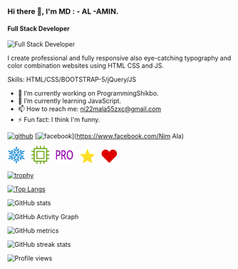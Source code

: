 ### Hi there 👋, I'm MD : - AL -AMIN.
#### Full Stack Developer
![Full Stack Developer](https://web.facebook.com/photo/?fbid=169544205714784&set=a.106247725377766)

I create professional and fully responsive also eye-catching typography and color combination websites using HTML CSS and JS. 

Skills: HTML/CSS/BOOTSTRAP-5/jQuery/JS

- 🔭 I’m currently working on ProgrammingShikbo. 
- 🌱 I’m currently learning JavaScript. 
- 📫 How to reach me: ni22mala55zxc@gmail.com 
- ⚡ Fun fact: I think I'm funny. 


[<img src='https://cdn.jsdelivr.net/npm/simple-icons@3.0.1/icons/github.svg' alt='github' height='40'>](https://github.com/Nimala22)  [<img src='https://cdn.jsdelivr.net/npm/simple-icons@3.0.1/icons/facebook.svg' alt='facebook' height='40'>](https://www.facebook.com/Nim Ala)  

<a href='https://archiveprogram.github.com/'><img src='https://raw.githubusercontent.com/acervenky/animated-github-badges/master/assets/acbadge.gif' width='40' height='40'></a> <a href='https://docs.github.com/en/developers'><img src='https://raw.githubusercontent.com/acervenky/animated-github-badges/master/assets/devbadge.gif' width='40' height='40'></a> <a href='https://github.com/pricing'><img src='https://raw.githubusercontent.com/acervenky/animated-github-badges/master/assets/pro.gif' width='40' height='40'></a> <a href='https://stars.github.com/'><img src='https://raw.githubusercontent.com/acervenky/animated-github-badges/master/assets/starbadge.gif' width='35' height='35'></a> <a href='https://docs.github.com/en/github/supporting-the-open-source-community-with-github-sponsors'><img src='https://raw.githubusercontent.com/acervenky/animated-github-badges/master/assets/sponsorbadge.gif' width='35' height='35'></a> 

[![trophy](https://github-profile-trophy.vercel.app/?username=Nimala22)](https://github.com/ryo-ma/github-profile-trophy)

[![Top Langs](https://github-readme-stats.vercel.app/api/top-langs/?username=Nimala22)](https://github.com/anuraghazra/github-readme-stats)

![GitHub stats](https://github-readme-stats.vercel.app/api?username=Nimala22&show_icons=true&count_private=true)  

![GitHub Activity Graph](https://activity-graph.herokuapp.com/graph?username=Nimala22)  

![GitHub metrics](https://metrics.lecoq.io/Nimala22)  

![GitHub streak stats](https://streak-stats.demolab.com/?user=Nimala22)  

![Profile views](https://gpvc.arturio.dev/Nimala22)  
